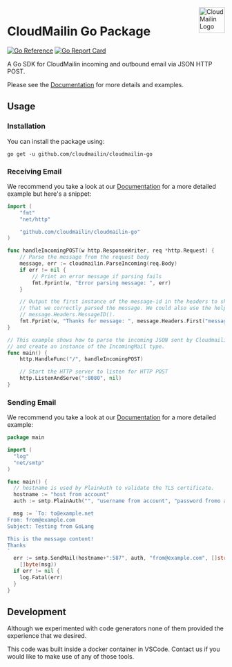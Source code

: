 <a href="https://www.cloudmailin.com">
  <img src="https://assets.cloudmailin.com/assets/favicon.png" alt="CloudMailin Logo" height="60" align="right" title="CloudMailin">
</a>

# CloudMailin Go Package

[![Go Reference](https://pkg.go.dev/badge/github.com/cloudmailin/cloudmailin-go.svg)](https://pkg.go.dev/github.com/cloudmailin/cloudmailin-go)
[![Go Report Card](https://goreportcard.com/badge/github.com/cloudmailin/cloudmailin-go)](https://goreportcard.com/report/github.com/cloudmailin/cloudmailin-go)

A Go SDK for CloudMailin incoming and outbound email via JSON HTTP POST.

Please see the [Documentation](https://docs.cloudmailin.com) for more details and examples.

## Usage

### Installation

You can install the package using:

```console
go get -u github.com/cloudmailin/cloudmailin-go
```

### Receiving Email

We recommend you take a look at our
[Documentation](https://docs.cloudmailin.com/receiving_email/examples/go/)
for a more detailed example but here's a snippet:

```go
import (
	"fmt"
	"net/http"

	"github.com/cloudmailin/cloudmailin-go"
)

func handleIncomingPOST(w http.ResponseWriter, req *http.Request) {
	// Parse the message from the request body
	message, err := cloudmailin.ParseIncoming(req.Body)
	if err != nil {
		// Print an error message if parsing fails
		fmt.Fprint(w, "Error parsing message: ", err)
	}

	// Output the first instance of the message-id in the headers to show
	// that we correctly parsed the message. We could also use the helper
	// message.Headers.MessageID().
	fmt.Fprint(w, "Thanks for message: ", message.Headers.First("message_id"))
}

// This example shows how to parse the incoming JSON sent by Cloudmailin
// and create an instance of the IncomingMail type.
func main() {
	http.HandleFunc("/", handleIncomingPOST)

	// Start the HTTP server to listen for HTTP POST
	http.ListenAndServe(":8080", nil)
}
```

### Sending Email

We recommend you take a look at our
[Documentation](https://docs.cloudmailin.com/outbound/examples/send_email_with_golang/)
for a more detailed example:

```go
package main

import (
  "log"
  "net/smtp"
)

func main() {
  // hostname is used by PlainAuth to validate the TLS certificate.
  hostname := "host from account"
  auth := smtp.PlainAuth("", "username from account", "password fromo account", hostname)

  msg := `To: to@example.net
From: from@example.com
Subject: Testing from GoLang

This is the message content!
Thanks
`
  err := smtp.SendMail(hostname+":587", auth, "from@example.com", []string{"to@example.net"},
    []byte(msg))
  if err != nil {
    log.Fatal(err)
  }
}
```

## Development

Although we experimented with code generators none of them provided the
experience that we desired.

This code was built inside a docker container in VSCode. Contact us if you
would like to make use of any of those tools.
